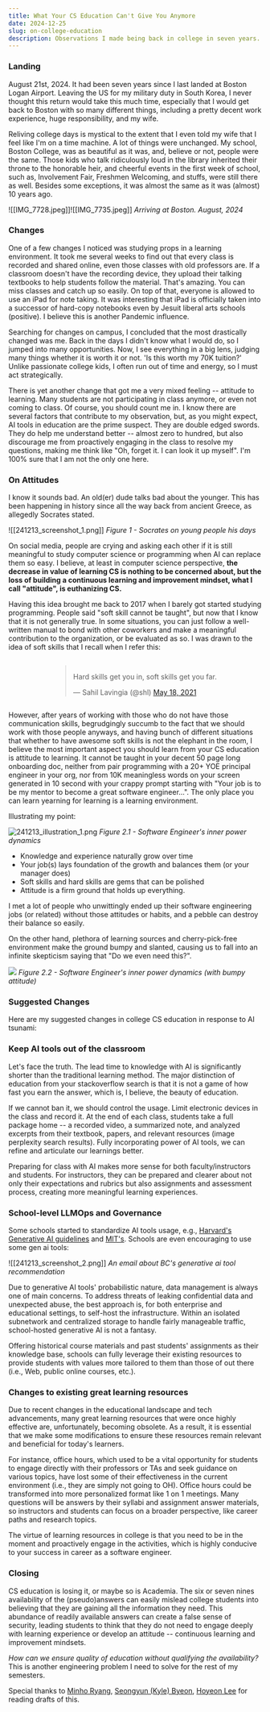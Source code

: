 ```yaml
---
title: What Your CS Education Can't Give You Anymore
date: 2024-12-25
slug: on-college-education
description: Observations I made being back in college in seven years.
---
```

### Landing
August 21st, 2024. It had been seven years since I last landed at Boston Logan Airport. Leaving the US for my military duty in South Korea, I never thought this return would take this much time, especially that I would get back to Boston with so many different things, including a pretty decent work experience, huge responsibility, and my wife. 

Reliving college days is mystical to the extent that I even told my wife that I feel like I'm on a time machine. A lot of things were unchanged. My school, Boston College, was as beautiful as it was, and, believe or not, people were the same. Those kids who talk ridiculously loud in the library inherited their throne to the honorable heir, and cheerful events in the first week of school, such as, Involvement Fair, Freshmen Welcoming, and stuffs, were still there as well. Besides some exceptions, it was almost the same as it was (almost) 10 years ago. 

![[IMG_7728.jpeg]]![[IMG_7735.jpeg]]
*Arriving at Boston. August, 2024*

### Changes
One of a few changes I noticed was studying props in a learning environment. It took me several weeks to find out that every class is recorded and shared online, even those classes with old professors are. If a classroom doesn't have the recording device, they upload their talking textbooks to help students follow the material. That's amazing. You can miss classes and catch up so easily. On top of that, everyone is allowed to use an iPad for note taking. It was interesting that iPad is officially taken into a successor of hard-copy notebooks even by Jesuit liberal arts schools (positive). I believe this is another Pandemic influence. 

Searching for changes on campus, I concluded that the most drastically changed was me. Back in the days I didn't know what I would do, so I jumped into many opportunities. Now, I see everything in a big lens, judging many things whether it is worth it or not. 'Is this worth my 70K tuition?' Unlike passionate college kids, I often run out of time and energy, so I must act strategically.

There is yet another change that got me a very mixed feeling -- attitude to learning. Many students are not participating in class anymore, or even not coming to class. Of course, you should count me in. I know there are several factors that contribute to my observation, but, as you might expect, AI tools in education are the prime suspect. They are double edged swords. They do help me understand better -- almost zero to hundred, but also discourage me from proactively engaging in the class to resolve my questions, making me think like "Oh, forget it. I can look it up myself". I'm 100% sure that I am not the only one here.


### On Attitudes
I know it sounds bad. An old(er) dude talks bad about the younger. This has been happening in history since all the way back from ancient Greece, as allegedly Socrates stated. 

![[241213_screenshot_1.png]]
*Figure 1 - Socrates on young people his days*

On social media, people are crying and asking each other if it is still meaningful to study computer science or programming when AI can replace them so easy. I believe, at least in computer science perspective, **the decrease in value of learning CS is nothing to be concerned about, but the loss of building a continuous learning and improvement mindset, what I call "attitude", is euthanizing CS.** 

Having this idea brought me back to 2017 when I barely got started studying programming. People said "soft skill cannot be taught", but now that I know that it is not generally true. In some situations, you can just follow a well-written manual to bond with other coworkers and make a meaningful contribution to the organization, or be evaluated as so. I was drawn to the idea of soft skills that I recall when I refer this: 

<div style="display: flex ; align-items: center; justify-content: center;"><blockquote class="twitter-tweet"><p lang="en" dir="ltr">Hard skills get you in, soft skills get you far.</p>&mdash; Sahil Lavingia (@shl) <a href="https://twitter.com/shl/status/1394651350667907073?ref_src=twsrc%5Etfw">May 18, 2021</a></blockquote> <script async src="https://platform.twitter.com/widgets.js" charset="utf-8"></script></div>


However, after years of working with those who do not have those communication skills, begrudgingly succumb to the fact that we should work with those people anyways, and having bunch of different situations that whether to have awesome soft skills is not the elephant in the room, I believe the most important aspect you should learn from your CS education is attitude to learning. It cannot be taught in your decent 50 page long onboarding doc, neither from pair programming with a 20+ YOE principal engineer in your org, nor from 10K meaningless words on your screen generated in 10 second with your crappy prompt starting with "Your job is to be my mentor to become a great software engineer...". The only place you can learn yearning for learning is a learning environment.

Illustrating my point:

![241213_illustration_1.png](241213_illustration_1.png)
*Figure 2.1 - Software Engineer's inner power dynamics*

- Knowledge and experience naturally grow over time
- Your job(s) lays foundation of the growth and balances them (or your manager does)
- Soft skills and hard skills are gems that can be polished
- Attitude is a firm ground that holds up everything. 

I met a lot of people who unwittingly ended up their software engineering jobs (or related) without those attitudes or habits, and a pebble can destroy their balance so easily. 

On the other hand, plethora of learning sources and cherry-pick-free environment make the ground bumpy and slanted, causing us to fall into an infinite skepticism saying that "Do we even need this?".

![](241213_illustration_2.png)
*Figure 2.2 - Software Engineer's inner power dynamics (with bumpy attitude)*

### Suggested Changes
Here are my suggested changes in college CS education in response to AI tsunami:

### Keep AI tools out of the classroom
Let's face the truth. The lead time to knowledge with AI is significantly shorter than the traditional learning method. The major distinction of education from your stackoverflow search is that it is not a game of how fast you earn the answer, which is, I believe, the beauty of education. 

If we cannot ban it, we should control the usage. Limit electronic devices in the class and record it. At the end of each class, students take a full package home -- a recorded video, a summarized note, and analyzed excerpts from their textbook, papers, and relevant resources (image perplexity search results). Fully incorporating power of AI tools, we can refine and articulate our learnings better. 

Preparing for class with AI makes more sense for both faculty/instructors and students. For instructors, they can be prepared and clearer about not only their expectations and rubrics but also assignments and assessment process, creating more meaningful learning experiences.

### School-level LLMOps and Governance
Some schools started to standardize AI tools usage, e.g., [Harvard's Generative AI guidelines](https://huit.harvard.edu/ai/guidelines) and [MIT's](https://ist.mit.edu/ai-guidance). Schools are even encouraging to use some gen ai tools:

![[241213_screenshot_2.png]]
*An email about BC's generative ai tool recommendation*

Due to generative AI tools' probabilistic nature, data management is always one of main concerns. To address threats of leaking confidential data and unexpected abuse, the best approach is, for both enterprise and educational settings, to self-host the infrastructure. Within an isolated subnetwork and centralized storage to handle fairly manageable traffic, school-hosted generative AI is not a fantasy.

Offering historical course materials and past students' assignments as their knowledge base, schools can fully leverage their existing resources to provide students with values more tailored to them than those of out there (i.e., Web, public online courses, etc.). 
### Changes to existing great learning resources
Due to recent changes in the educational landscape and tech advancements, many great learning resources that were once highly effective are, unfortunately, becoming obsolete. As a result, it is essential that we make some modifications to ensure these resources remain relevant and beneficial for today's learners.

For instance, office hours, which used to be a vital opportunity for students to engage directly with their professors or TAs and seek guidance on various topics, have lost some of their effectiveness in the current environment (i.e., they are simply not going to OH). Office hours  could be transformed into more personalized format like 1 on 1 meetings. Many questions will be answers by their syllabi and assignment answer materials, so instructors and students can focus on a broader perspective, like career paths and research topics.

The virtue of learning resources in college is that you need to be in the moment and proactively engage in the activities, which is highly conducive to your success in career as a software engineer.  

### Closing
CS education is losing it, or maybe so is Academia. The six or seven nines availability of the (pseudo)answers can easily mislead college students into believing that they are gaining all the information they need. This abundance of readily available answers can create a false sense of security, leading students to think that they do not need to engage deeply with learning experience or develop an attitude -- continuous learning and improvement mindsets. 

*How can we ensure quality of education without qualifying the availability?* This is another engineering problem I need to solve for the rest of my semesters. 



Special thanks to [Minho Ryang](https://github.com/minhoryang), [Seongyun (Kyle) Byeon](https://www.linkedin.com/in/zzsza/), [Hoyeon Lee](https://www.linkedin.com/in/hoyeon-lee-a58702117/) for reading drafts of this.